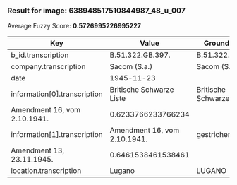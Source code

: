 ### Result for image: 638948517510844987_48_u_007
Average Fuzzy Score: **0.5726995226995227**
<small>

| Key | Value | Ground Truth | Score |
| --- | --- | --- | --- |
| b_id.transcription | B.51.322.GB.397. | B.51.322.GB.397. | 1.0 |
| company.transcription | Sacom (S.a.) | Sacom (S.a.) | 1.0 |
| date | 1945-11-23 |  | 0.0 |
| information[0].transcription | Britische Schwarze Liste | Britische Schwarze Liste
Amendment 16, vom 2.10.1941. | 0.6233766233766234 |
| information[1].transcription | Amendment 16, vom 2.10.1941. | gestrichen:
Amendment 13, 23.11.1945. | 0.6461538461538461 |
| location.transcription | Lugano | LUGANO | 0.16666666666666663 |

</small>
